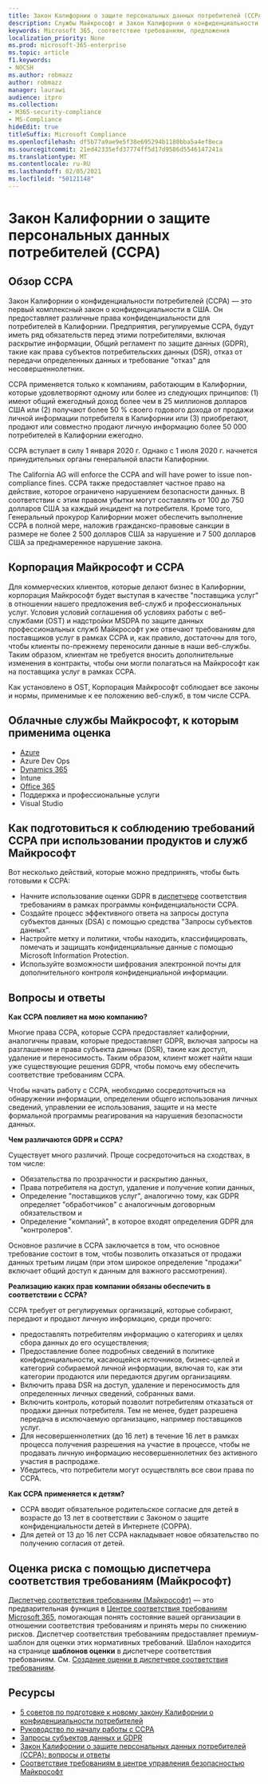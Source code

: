 ```yaml
---
title: Закон Калифорнии о защите персональных данных потребителей (CCPA)
description: Службы Майкрософт и Закон Калифорнии о конфиденциальности потребителей (CCPA).
keywords: Microsoft 365, соответствие требованиям, предложения
localization_priority: None
ms.prod: microsoft-365-enterprise
ms.topic: article
f1.keywords:
- NOCSH
ms.author: robmazz
author: robmazz
manager: laurawi
audience: itpro
ms.collection:
- M365-security-compliance
- MS-Compliance
hideEdit: true
titleSuffix: Microsoft Compliance
ms.openlocfilehash: df5b77a9ae9e5f38e695294b1180bba5a4ef8eca
ms.sourcegitcommit: 21ed42335efd37774ff5d17d9586d5546147241a
ms.translationtype: MT
ms.contentlocale: ru-RU
ms.lasthandoff: 02/05/2021
ms.locfileid: "50121148"
---
```

# <a name="california-consumer-privacy-act-ccpa"></a>Закон Калифорнии о защите персональных данных потребителей (CCPA)

## <a name="ccpa-overview"></a>Обзор CCPA

Закон Калифорнии о конфиденциальности потребителей (CCPA) — это первый комплексный закон о конфиденциальности в США. Он предоставляет различные права конфиденциальности для потребителей в Калифорнии.  Предприятия, регулируемые CCPA, будут иметь ряд обязательств перед этими потребителями, включая раскрытие информации, Общий регламент по защите данных (GDPR), такие как права субъектов потребительских данных (DSR), отказ от передачи определенных данных и требование "отказ" для несовершеннолетних.

CCPA применяется только к компаниям, работающим в Калифорнии, которые удовлетворяют одному или более из следующих принципов: (1) имеют общий ежегодный доход более чем в 25 миллионов долларов США или (2) получают более 50 % своего годового дохода от продажи личной информации потребителя в Калифорнии или (3) приобретают, продают или совместно продают личную информацию более 50 000 потребителей в Калифорнии ежегодно.

CCPA вступает в силу 1 января 2020 г.  Однако с 1 июля 2020 г. начнется принудительных органы генеральной власти Калифорнии.

The California AG will enforce the CCPA and will have power to issue non-compliance fines. CCPA также предоставляет частное право на действие, которое ограничено нарушением безопасности данных. В соответствии с этим правом убытки могут составлять от 100 до 750 долларов США за каждый инцидент на потребителя.  Кроме того, Генеральный прокурор Калифорнии может обеспечить выполнение CCPA в полной мере, наложив гражданско-правовые санкции в размере не более 2 500 долларов США за нарушение и 7 500 долларов США за преднамеренное нарушение закона.

## <a name="microsoft-and-the-ccpa"></a>Корпорация Майкрософт и CCPA

Для коммерческих клиентов, которые делают бизнес в Калифорнии, корпорация Майкрософт будет выступая в качестве "поставщика услуг" в отношении нашего предложения веб-служб и профессиональных услуг.  Условия условий соглашения об условиях работы с веб-службами (OST) и надстройки MSDPA по защите данных профессиональных служб Майкрософт уже отвечают требованиям для поставщиков услуг в рамках CCPA и, как правило, достаточны для того, чтобы клиенты по-прежнему переносили данные в наши веб-службы. Таким образом, клиентам не требуется вносить дополнительные изменения в контракты, чтобы они могли полагаться на Майкрософт как на поставщика услуг в рамках CCPA.

Как установлено в OST, Корпорация Майкрософт соблюдает все законы и нормы, применимые к ее положению веб-служб, в том числе CCPA.  

## <a name="microsoft-in-scope-cloud-services"></a>Облачные службы Майкрософт, к которым применима оценка

- [Azure](https://aka.ms/AzureCompliance)
- Azure Dev Ops
- [Dynamics 365](https://aka.ms/d365-compliance-list)
- Intune
- [Office 365](https://aka.ms/o365-compliance-framework)
- Поддержка и профессиональные услуги
- Visual Studio

## <a name="how-you-can-prepare-for-your-ccpa-compliance-when-using-microsoft-products-and-services"></a>Как подготовиться к соблюдению требований CCPA при использовании продуктов и служб Майкрософт

Вот несколько действий, которые можно предпринять, чтобы быть готовыми к CCPA:

- Начните использование оценки GDPR в [диспетчере](/microsoft-365/compliance/compliance-manager) соответствия требованиям в рамках программы конфиденциальности CCPA.
- Создайте процесс эффективного ответа на запросы доступа субъектов данных (DSA) с помощью средства "Запросы субъектов данных".
- Настройте метку и политики, чтобы находить, классифицировать, помечать и защищать конфиденциальные данные с помощью Microsoft Information Protection.
- Используйте возможности шифрования электронной почты для дополнительного контроля конфиденциальной информации.

## <a name="frequently-asked-questions"></a>Вопросы и ответы

**Как CCPA повлияет на мою компанию?**

Многие права CCPA, которые CCPA предоставляет калифорнии, аналогичны правам, которые предоставляет GDPR, включая запросы на разглашение и права субъекта данных (DSR), такие как доступ, удаление и переносимость. Таким образом, клиент может найти наши уже существующие решения GDPR, чтобы помочь ему обеспечить соответствие требованиям CCPA.

Чтобы начать работу с CCPA, необходимо сосредоточиться на обнаружении информации, определении общего использования личных сведений, управлении ее использования, защите и на месте формальной программы реагирования на нарушения безопасности данных.

**Чем различаются GDPR и CCPA?**

Существует много различий. Проще сосредоточиться на сходствах, в том числе:

- Обязательства по прозрачности и раскрытию данных,
- Права потребителя на доступ, удаление и получение копии данных,
- Определение "поставщиков услуг", аналогично тому, как GDPR определяет "обработчиков" с аналогичным договорным обязательством и
- Определение "компаний", в которое входят определения GDPR для "контролеров".

Основное различие в CCPA заключается в том, что основное требование состоит в том, чтобы позволить отказаться от продажи данных третьим лицам (при этом широкое определение "продажи" включает общий доступ к данным для важного рассмотрения).

**Реализацию каких прав компании обязаны обеспечить в соответствии с CCPA?**

CCPA требует от регулируемых организаций, которые собирают, передают и продают личную информацию, среди прочего:

- предоставлять потребителям информацию о категориях и целях сбора данных до его осуществления;
- Предоставление более подробных сведений в политике конфиденциальности, касающейся источников, бизнес-целей и категорий собираемой личной информации, включая то, как эти категории продаются или передаются другим организациям.
- Включить права DSR на доступ, удаление и переносимость для определенных личных сведений, собранных вами.
- Включить контроль, который позволит потребителям отказаться от продажи данных потребителя. Тем не менее, будет разрешена передача в исключаемую организацию, например поставщиков услуг.
- Для несовершеннолетних (до 16 лет) в течение 16 лет в рамках процесса получения разрешения на участие в процессе, чтобы не продавать личную информацию несовершеннолетних без активного участия в распродаже.
- Убедитесь, что потребители могут осуществлять все свои права по CCPA.

**Как CCPA применяется к детям?**

- CCPA вводит обязательное родительское согласие для детей в возрасте до 13 лет в соответствии с Законом о защите конфиденциальности детей в Интернете (COPPA).
- Для детей от 13 до 16 лет CCPA накладывает новое обязательство по получению согласия от детей.

## <a name="use-microsoft-compliance-manager-to-assess-your-risk"></a>Оценка риска с помощью диспетчера соответствия требованиям (Майкрософт)

[Диспетчер соответствия требованиям (Майкрософт)](/microsoft-365/compliance/compliance-manager) — это предварительная функция в [Центре соответствия требованиям Microsoft 365](/microsoft-365/compliance/microsoft-365-compliance-center), помогающая понять состояние вашей организации в отношении соответствия требованиям и принять меры по снижению рисков. Диспетчер соответствия требованиям предоставляет премиум-шаблон для оценки этих нормативных требований. Шаблон находится на странице **шаблонов оценки** в диспетчере соответствия требованиям. См. [Создание оценки в диспетчере соответствия требованиям](/microsoft-365/compliance/compliance-manager-assessments).

## <a name="resources"></a>Ресурсы

- [5 советов по подготовке к новому закону Калифорнии о конфиденциальности потребителей](https://aka.ms/M365ComplianceBlog_RSA)
- [Руководство по началу работы с CCPA](https://info.microsoft.com/ww-landing-Five-tips-to-help-you-prepare-for-the-California-Consumer-Privacy-Act.html)
- [Запросы субъектов данных и GDPR](gdpr-data-subject-requests.md)
- [Закон Калифорнии о защите персональных данных потребителей (CCPA): вопросы и ответы](ccpa-faq.md)
- [Соответствие требованиям в центре управления безопасностью Майкрософт](https://www.microsoft.com/trust-center/compliance/compliance-overview)
